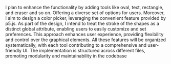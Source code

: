 I plan to enhance the functionality by adding tools like oval, text, rectangle, and eraser and so on.
Offering a diverse set of options for users. Moreover, I aim to design a color picker, leveraging the convenient feature provided by p5.js. As part of the design, I intend to treat the stroke of the shapes as a distinct global attribute, enabling users to easily customize and set preferences. This approach enhances user experience, providing flexibility and control over the graphical elements. All these features will be organized systematically, with each tool contributing to a comprehensive and user-friendly UI. The implementation is structured across different files, promoting modularity and maintainability in the codebase